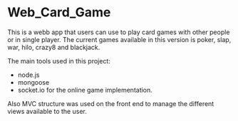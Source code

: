 # Web_Card_Game

This is a webb app that users can use to play card games with other people or in single player. The current games available in this version is poker, slap, war, hilo, crazy8 and blackjack.

The main tools used in this project: 
  - node.js 
  - mongoose
  - socket.io for the online game implementation.

Also MVC structure was used on the front end to manage the different views available to the user.

